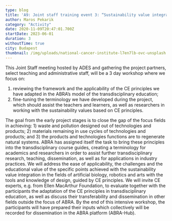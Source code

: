 ```yaml
---
type: blog
title: 'A9: Joint staff training event 3: “Sustainability value integration in the ABRA focus fields with Circular Economy principles - Applications in Transdisciplinary Education”'
author: Maros Pekarik
category: "Activity"
date: 2020-11-09T20:47:01.700Z
startDate: 2023-06-01
duration: 3
withoutTime: true
city: Budapest
thumbnail: /img/uploads/national-cancer-institute-l7en7lb-ovc-unsplash.jpg
---
```


This Joint Staff meeting hosted by ADES and gathering the project partners, select teaching and administrative staff, will be a 3 day workshop where we focus on:

1. reviewing the framework and the applicability of the CE principles we have adapted in the ABRA’s model of the transdisciplinary education;
2. fine-tuning the terminology we have developed during the project, which should assist the teachers and learners, as well as researchers in working with the sustainability values based on CE principles.

The goal from the early project stages is to close the gap of the focus fields in achieving: 1) waste and pollution designed out of technologies and products; 2) materials remaining in use cycles of technologies and products; and 3) the products and technologies functions are to regenerate natural systems. ABRA has assigned itself the task to bring these principles into the transdisciplinary course guides, creating a terminology for academics and researchers in order to assist further transdisciplinary research, teaching, dissemination, as well as for applications in industry practices.
We will address the ease of applicability, the challenges and the educational value of the specific points achieved with the sustainability value integration in the fields of artificial biology, robotics and arts with the tools and knowledge of design, guided by CE principles. We will invite CE experts, e.g. from Ellen MacArthur Foundation, to evaluate together with the participants the adaptation of the CE principles in transdisciplinary education, as well as discuss their transferability and dissemination in other fields outside the focus of ABRA. By the end of this intensive workshop, the participants will have prepared their inputs which collectively will be recorded for dissemination in the ABRA platform (ABRA-Hub).
